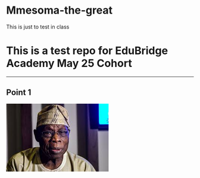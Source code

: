 # Mmesoma-the-great
This is just to test in class
# This is a test repo for EduBridge Academy May 25 Cohort
---
## Point 1

![](download.jpeg)
